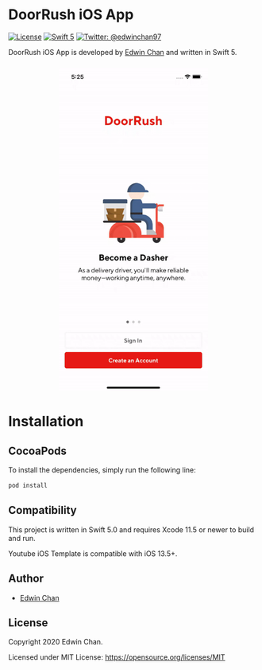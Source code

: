  # DoorRush iOS App

[![License](http://img.shields.io/badge/License-MIT-green.svg?style=flat)](https://github.com/Edwin97/DoorRush/blob/master/LICENSE)
[![Swift 5](https://img.shields.io/badge/Swift-5.0-orange.svg?style=flat)](https://swift.org)
[![Twitter: @edwinchan97](https://img.shields.io/badge/Contact-Twitter-blue.svg?style=flat)](https://twitter.com/edwinchan97)

DoorRush iOS App is developed by [Edwin Chan](https://twitter.com/EdwinChan97) and written in Swift 5.

<h3 align="center">
<kbd><img src="screenshot.gif" width="300" alt="Screenshot of DoorRush iOS App" /></kbd>
</h3>

# Installation
## CocoaPods
To install the dependencies, simply run the following line:

```ruby
pod install
```



## Compatibility

This project is written in Swift 5.0 and requires Xcode 11.5 or newer to build and run.

Youtube iOS Template is compatible with iOS 13.5+.

## Author

* [Edwin Chan](https://twitter.com/EdwinChan97)

## License

Copyright 2020 Edwin Chan.

Licensed under MIT License: https://opensource.org/licenses/MIT
